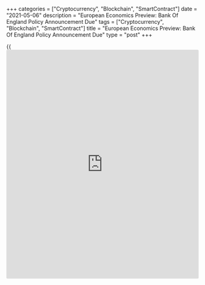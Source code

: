 +++
categories = ["Cryptocurrency", "Blockchain", "SmartContract"]
date = "2021-05-06"
description = "European Economics Preview: Bank Of England Policy Announcement Due"
tags = ["Cryptocurrency", "Blockchain", "SmartContract"]
title = "European Economics Preview: Bank Of England Policy Announcement Due"
type = "post"
+++

{{<iframe id="large-banner" src="https://www.bounty.group/#slide=12.0" width="100%" height="600" scrolling="no" style="border: 0px solid rgb(216, 221, 230); border-radius: 3px;">}}

The monetary [policy](https://www.fintechee.com/policy/) announcement and quarterly economic forecasts are
due from the Bank of England on Thursday, headlining a busy day for the
European economic [news](https://www.letsplayfx.com/blog/forex-news-website/).

Markets expect the BoE to announce some tapering of its quantitative
easing given the notable improvement in outlook amid easing of
restrictions related to the pandemic.  
  
The bank is expected to hold its key bank rate at 0.10 percent and
quantitative easing at the current GBP 895 billion. The announcement is
due at 7.00 am ET.

Other major economic [news](https://www.letsplayfx.com/blog/forex-news-website/) for the day are as follows:

At 2.00 am ET, Destatis releases Germany's factory orders data for
March. Orders are forecast to grow 1.7 percent on month, following a 1.2
percent rise in February.

At 2.45 am ET, France's statistical office Insee publishes industrial
investment survey data.

At 3.00 am ET, industrial output and retail sales from Hungary and
wholesale and foreign trade from Austria are due.

At 4.30 am ET, IHS Markit releases UK final composite Purchasing
Managers' survey data is due. The index is seen rising to 60.0 in April
from 56.4 in the previous month.

Half an hour later, Eurostat is scheduled to issue euro area retail
sales data for March. Sales are forecast to grow 1.5 percent on month,
following a 3 percent rise in February.

At 7.00 am ET, Turkey's monetary [policy](https://www.fintechee.com/policy/) announcement is due. The bank is
expected to hold its one-week repo rate at 19.00 percent.

At 8.30 am ET, Czech National Bank announces its [policy](https://www.fintechee.com/policy/) decision.

For comments and feedback [contact](https://www.playgroundfx.com/contact/): editorial@rtt[news](https://www.letsplayfx.com/blog/forex-news-website/).com

[Economic News][1]

 **What parts of the world are seeing the best (and worst) economic
performances lately? Click[here][2] to check out our [Econ Scorecard][2]
and find out! See up-to-the-moment [ranking](https://www.playgroundfx.com/blog/crypto-exchange-ranking/)s for the best and worst
performers in [GDP][2], [unemployment rate][3], [inflation][4] and much
more.**

   1. www.rtt[news](https://www.letsplayfx.com/blog/forex-news-website/).com/Content/EconomicNews.aspx
   2. www.rtt[news](https://www.letsplayfx.com/blog/forex-news-website/).com/economic-scorecard/world-rank/GDP/highest-performance.aspx
   3. www.rtt[news](https://www.letsplayfx.com/blog/forex-news-website/).com/economic-scorecard/world-rank/unemployment-rate/lowest-performance.aspx
   4. www.rtt[news](https://www.letsplayfx.com/blog/forex-news-website/).com/economic-scorecard/world-rank/CPI/highest-performance.aspx